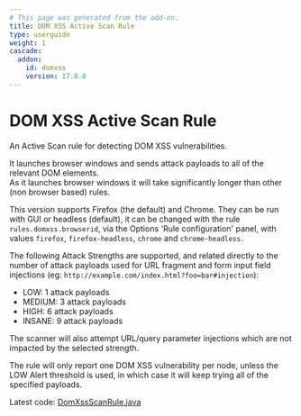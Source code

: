 ```yaml
---
# This page was generated from the add-on.
title: DOM XSS Active Scan Rule
type: userguide
weight: 1
cascade:
  addon:
    id: domxss
    version: 17.0.0
---
```


# DOM XSS Active Scan Rule

An Active Scan rule for detecting DOM XSS vulnerabilities.

It launches browser windows and sends attack payloads to all of the relevant DOM elements.  
As it launches browser windows it will take significantly longer than other (non browser based) rules.

This version supports Firefox (the default) and Chrome. They can be run with GUI or headless (default), it can be changed with
the rule `rules.domxss.browserid`, via the Options 'Rule configuration' panel, with values
`firefox`, `firefox-headless`, `chrome` and `chrome-headless`.

The following Attack Strengths are supported, and related directly to the number of attack payloads used
for URL fragment and form input field injections (eg: `http://example.com/index.html?foo=bar#injection`):

* LOW: 1 attack payloads
* MEDIUM: 3 attack payloads
* HIGH: 6 attack payloads
* INSANE: 9 attack payloads

The scanner will also attempt URL/query parameter injections which are not impacted by the selected strength.


The rule will only report one DOM XSS vulnerability per node, unless the LOW Alert threshold
is used, in which case it will keep trying all of the specified payloads.

Latest code: [DomXssScanRule.java](https://github.com/zaproxy/zap-extensions/blob/main/addOns/domxss/src/main/java/org/zaproxy/zap/extension/domxss/DomXssScanRule.java)
